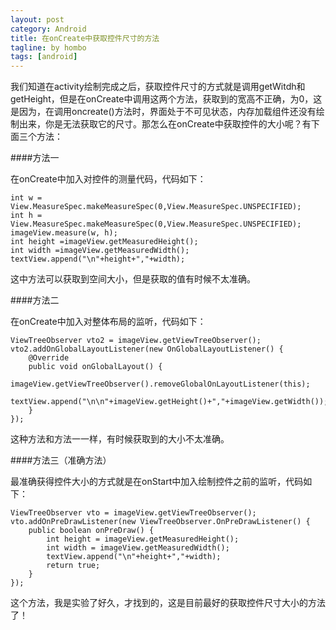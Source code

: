 ```yaml
---
layout: post
category: Android
title: 在onCreate中获取控件尺寸的方法
tagline: by hombo
tags: [android]
---
```


我们知道在activity绘制完成之后，获取控件尺寸的方式就是调用getWitdh和getHeight，但是在onCreate中调用这两个方法，获取到的宽高不正确，为0，这是因为，在调用oncreate()方法时，界面处于不可见状态，内存加载组件还没有绘制出来，你是无法获取它的尺寸。那怎么在onCreate中获取控件的大小呢？有下面三个方法：

<!--more-->

####方法一

在onCreate中加入对控件的测量代码，代码如下：

	int w = View.MeasureSpec.makeMeasureSpec(0,View.MeasureSpec.UNSPECIFIED); 
	int h = View.MeasureSpec.makeMeasureSpec(0,View.MeasureSpec.UNSPECIFIED); 
	imageView.measure(w, h); 
	int height =imageView.getMeasuredHeight(); 
	int width =imageView.getMeasuredWidth(); 
	textView.append("\n"+height+","+width);
	
这中方法可以获取到空间大小，但是获取的值有时候不太准确。

####方法二

在onCreate中加入对整体布局的监听，代码如下：

	ViewTreeObserver vto2 = imageView.getViewTreeObserver();   
	vto2.addOnGlobalLayoutListener(new OnGlobalLayoutListener() { 
	    @Override   
	    public void onGlobalLayout() { 
	        imageView.getViewTreeObserver().removeGlobalOnLayoutListener(this);   
	        textView.append("\n\n"+imageView.getHeight()+","+imageView.getWidth()); 
	    }   
	});
	
这种方法和方法一一样，有时候获取到的大小不太准确。

####方法三（准确方法）

最准确获得控件大小的方式就是在onStart中加入绘制控件之前的监听，代码如下：

	ViewTreeObserver vto = imageView.getViewTreeObserver(); 
	vto.addOnPreDrawListener(new ViewTreeObserver.OnPreDrawListener() { 
	    public boolean onPreDraw() { 
	        int height = imageView.getMeasuredHeight(); 
	        int width = imageView.getMeasuredWidth(); 
	        textView.append("\n"+height+","+width); 
	        return true; 
	    } 
	});
	
这个方法，我是实验了好久，才找到的，这是目前最好的获取控件尺寸大小的方法了！













